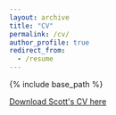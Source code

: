 ```yaml
---
layout: archive
title: "CV"
permalink: /cv/
author_profile: true
redirect_from:
  - /resume
---
```


{% include base_path %}

[Download Scott's CV here](http://scottsomerville.github.io/files/scott_somerville_cv.pdf)

